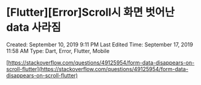 # [Flutter][Error]Scroll시 화면 벗어난 data 사라짐

Created: September 10, 2019 9:11 PM
Last Edited Time: September 17, 2019 11:58 AM
Type: Dart, Error, Flutter, Mobile

[https://stackoverflow.com/questions/49125954/form-data-disappears-on-scroll-flutter](https://stackoverflow.com/questions/49125954/form-data-disappears-on-scroll-flutter)